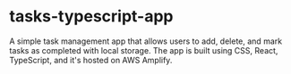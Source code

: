 # tasks-typescript-app

A simple task management app that allows users to add, delete, and mark tasks as completed with local storage. The app is built using CSS, React, TypeScript, and it's hosted on AWS Amplify.

